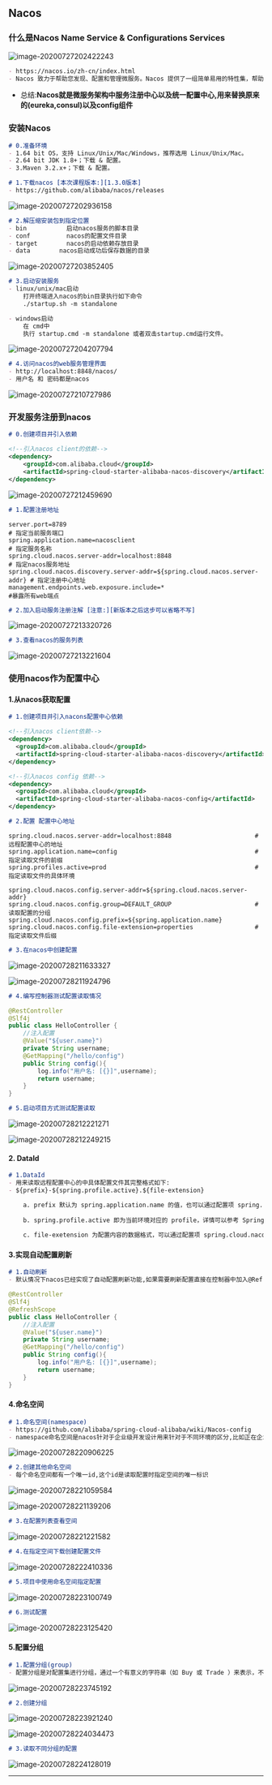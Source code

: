 ## Nacos

### 什么是Nacos  Name Service & Configurations Services

![image-20200727202422243](./IMG.assets/SpringCloud.assets/image-20200727202422243.png)

```markdown
- https://nacos.io/zh-cn/index.html
- Nacos 致力于帮助您发现、配置和管理微服务。Nacos 提供了一组简单易用的特性集，帮助您快速实现动态服务发现、服务配置、服务元数据及流量管理。
```

- 总结:**Nacos就是微服务架构中服务注册中心以及统一配置中心,用来替换原来的(eureka,consul)以及config组件**

### 安装Nacos

```markdown
# 0.准备环境
- 1.64 bit OS，支持 Linux/Unix/Mac/Windows，推荐选用 Linux/Unix/Mac。
- 2.64 bit JDK 1.8+；下载 & 配置。
- 3.Maven 3.2.x+；下载 & 配置。

# 1.下载nacos [本次课程版本:][1.3.0版本]
- https://github.com/alibaba/nacos/releases 
```

![image-20200727202936158](./IMG.assets/SpringCloud.assets/image-20200727202936158.png)

```markdown
# 2.解压缩安装包到指定位置
- bin  			启动nacos服务的脚本目录
- conf 			nacos的配置文件目录
- target 		nacos的启动依赖存放目录
- data		  nacos启动成功后保存数据的目录
```

![image-20200727203852405](./IMG.assets/SpringCloud.assets/image-20200727203852405.png)

````markdown
# 3.启动安装服务
- linux/unix/mac启动
	打开终端进入nacos的bin目录执行如下命令 
	./startup.sh -m standalone

- windows启动
	在 cmd中 
	执行 startup.cmd -m standalone 或者双击startup.cmd运行文件。
````

![image-20200727204207794](./IMG.assets/SpringCloud.assets/image-20200727204207794.png)

```markdown
# 4.访问nacos的web服务管理界面
- http://localhost:8848/nacos/
- 用户名 和 密码都是nacos
```

![image-20200727210727986](./IMG.assets/SpringCloud.assets/image-20200727210727986.png)

### 开发服务注册到nacos

```markdown
# 0.创建项目并引入依赖
```

```xml
<!--引入nacos client的依赖-->
<dependency>
    <groupId>com.alibaba.cloud</groupId>
    <artifactId>spring-cloud-starter-alibaba-nacos-discovery</artifactId>
</dependency>
```

![image-20200727212459690](./IMG.assets/SpringCloud.assets/image-20200727212459690.png)

```markdown
# 1.配置注册地址
```

```properties
server.port=8789 												           # 指定当前服务端口
spring.application.name=nacosclient										   # 指定服务名称
spring.cloud.nacos.server-addr=localhost:8848							   # 指定nacos服务地址
spring.cloud.nacos.discovery.server-addr=${spring.cloud.nacos.server-addr} # 指定注册中心地址							
management.endpoints.web.exposure.include=*								   #暴露所有web端点
```

```markdown
# 2.加入启动服务注册注解 [注意:][新版本之后这步可以省略不写]
```

![image-20200727213320726](./IMG.assets/SpringCloud.assets/image-20200727213320726.png)

```markdown
# 3.查看nacos的服务列表
```

![image-20200727213221604](./IMG.assets/SpringCloud.assets/image-20200727213221604.png)

### 使用nacos作为配置中心

#### 1.从nacos获取配置

```markdown
# 1.创建项目并引入nacons配置中心依赖
```

```xml
<!--引入nacos client依赖-->
<dependency>
  <groupId>com.alibaba.cloud</groupId>
  <artifactId>spring-cloud-starter-alibaba-nacos-discovery</artifactId>
</dependency>

<!--引入nacos config 依赖-->
<dependency>
  <groupId>com.alibaba.cloud</groupId>
  <artifactId>spring-cloud-starter-alibaba-nacos-config</artifactId>
</dependency>
```

```markdown
# 2.配置 配置中心地址
```

```properties
spring.cloud.nacos.server-addr=localhost:8848						# 远程配置中心的地址
spring.application.name=config										# 指定读取文件的前缀
spring.profiles.active=prod											# 指定读取文件的具体环境

spring.cloud.nacos.config.server-addr=${spring.cloud.nacos.server-addr}
spring.cloud.nacos.config.group=DEFAULT_GROUP						# 读取配置的分组
spring.cloud.nacos.config.prefix=${spring.application.name}
spring.cloud.nacos.config.file-extension=properties					# 指定读取文件后缀
```

```markdown
# 3.在nacos中创建配置
```

![image-20200728211633327](./IMG.assets/SpringCloud.assets/image-20200728211633327.png)

![image-20200728211924796](./IMG.assets/SpringCloud.assets/image-20200728211924796.png)

```markdown
# 4.编写控制器测试配置读取情况
```

```java
@RestController
@Slf4j
public class HelloController {
    //注入配置
    @Value("${user.name}")
    private String username;
    @GetMapping("/hello/config")
    public String config(){
        log.info("用户名: [{}]",username);
        return username;
    }
}
```

```markdown
# 5.启动项目方式测试配置读取
```

![image-20200728212221271](./IMG.assets/SpringCloud.assets/image-20200728212221271.png)

![image-20200728212249215](./IMG.assets/SpringCloud.assets/image-20200728212249215.png)

#### 2. DataId

```markdown
# 1.DataId
- 用来读取远程配置中心的中具体配置文件其完整格式如下:
- ${prefix}-${spring.profile.active}.${file-extension}

	a. prefix 默认为 spring.application.name 的值，也可以通过配置项 spring.cloud.nacos.config.prefix来配置。
	
	b. spring.profile.active 即为当前环境对应的 profile，详情可以参考 Spring Boot文档。 注意：当 spring.profile.active 为空时，对应的连接符 - 也将不存在，dataId 的拼接格式变成 ${prefix}.${file-extension}
	
	c. file-exetension 为配置内容的数据格式，可以通过配置项 spring.cloud.nacos.config.file-extension 来配置。目前只支持 properties 和 yaml 类型。
```

#### 3.实现自动配置刷新

```markdown
# 1.自动刷新
- 默认情况下nacos已经实现了自动配置刷新功能,如果需要刷新配置直接在控制器中加入@RefreshScope注解即可
```

```java
@RestController
@Slf4j
@RefreshScope
public class HelloController {
    //注入配置
    @Value("${user.name}")
    private String username;
    @GetMapping("/hello/config")
    public String config(){
        log.info("用户名: [{}]",username);
        return username;
    }
}
```

#### 4.命名空间

```markdown
# 1.命名空间(namespace)
- https://github.com/alibaba/spring-cloud-alibaba/wiki/Nacos-config
- namespace命名空间是nacos针对于企业级开发设计用来针对于不同环境的区分,比如正在企业开发时有测试环境,生产环境,等其他环境,因此为了保证不同环境配置实现隔离,提出了namespace的概念,默认在nacos中存在一个public命名空间所有配置在没有指定命名空间时都在这个命名空间中获取配置,在实际开发时可以针对于不能环境创建不同的namespace空间。默认空间不能删除!
```

![image-20200728220906225](./IMG.assets/SpringCloud.assets/image-20200728220906225.png)

```markdown
# 2.创建其他命名空间
- 每个命名空间都有一个唯一id,这个id是读取配置时指定空间的唯一标识
```

![image-20200728221059584](./IMG.assets/SpringCloud.assets/image-20200728221059584.png)

![image-20200728221139206](./IMG.assets/SpringCloud.assets/image-20200728221139206.png)

```markdown
# 3.在配置列表查看空间
```

![image-20200728221221582](./IMG.assets/SpringCloud.assets/image-20200728221221582.png)

```markdown
# 4.在指定空间下载创建配置文件
```

![image-20200728222410336](./IMG.assets/SpringCloud.assets/image-20200728222410336.png)

```markdown
# 5.项目中使用命名空间指定配置
```

![image-20200728223100749](./IMG.assets/SpringCloud.assets/image-20200728223100749.png)

```markdown
# 6.测试配置
```

![image-20200728223125420](./IMG.assets/SpringCloud.assets/image-20200728223125420.png)

#### 5.配置分组

```markdown
# 1.配置分组(group)
- 配置分组是对配置集进行分组，通过一个有意义的字符串（如 Buy 或 Trade ）来表示，不同的配置分组下可以有相同的配置集（Data ID）。当您在 Nacos 上创建一个配置时，如果未填写配置分组的名称，则配置分组的名称默认采用 DEFAULT_GROUP 。配置分组的常见场景：可用于区分不同的项目或应用，例如：学生管理系统的配置集可以定义一个group为：STUDENT_GROUP。
```

![image-20200728223745192](./IMG.assets/SpringCloud.assets/image-20200728223745192.png)

```markdown
# 2.创建分组
```

![image-20200728223921240](./IMG.assets/SpringCloud.assets/image-20200728223921240.png)

![image-20200728224034473](./IMG.assets/SpringCloud.assets/image-20200728224034473.png)

```markdown
# 3.读取不同分组的配置
```

![image-20200728224128019](./IMG.assets/SpringCloud.assets/image-20200728224128019.png)

---

